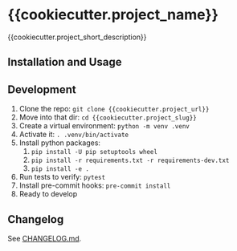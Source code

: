 # {{cookiecutter.project_name}}

{{cookiecutter.project_short_description}}


## Installation and Usage


## Development

1.  Clone the repo: `git clone {{cookiecutter.project_url}}`
2.  Move into that dir: `cd {{cookiecutter.project_slug}}`
3.  Create a virtual environment: `python -m venv .venv`
4.  Activate it: `. .venv/bin/activate`
5.  Install python packages:
    1.  `pip install -U pip setuptools wheel`
    2.  `pip install -r requirements.txt -r requirements-dev.txt`
    3.  `pip install -e .`
6.  Run tests to verify: `pytest`
7.  Install pre-commit hooks: `pre-commit install`
8.  Ready to develop


## Changelog

See [CHANGELOG.md](./CHANGELOG.md).
